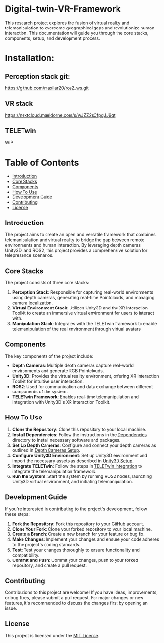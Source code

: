 # Digital-twin-VR-Framework
This research project explores the fusion of virtual reality and telemanipulation to overcome geographical gaps and revolutionize human interaction. This documentation will guide you through the core stacks, components, setup, and development process.

# Installation:
## Perception stack git: 
https://github.com/maxilar20/ros2_ws.git

## VR stack
https://nextcloud.maeldorne.com/s/wJZZ2sCfpgJJ9qt

## TELETwin 
WIP

# Table of Contents
- [Introduction](#introduction)
- [Core Stacks](#core-stacks)
- [Components](#components)
- [How To Use](#how-to-use)
- [Development Guide](#development-guide)
- [Contributing](#contributing)
- [License](#license)

## Introduction
The project aims to create an open and versatile framework that combines telemanipulation and virtual reality to bridge the gap between remote environments and human interaction. By leveraging depth cameras, Unity3D, and ROS2, this project provides a comprehensive solution for telepresence scenarios.

## Core Stacks
The project consists of three core stacks:
1. **Perception Stack**: Responsible for capturing real-world environments using depth cameras, generating real-time Pointclouds, and managing camera localization.
2. **Virtual Environment Stack**: Utilizes Unity3D and the XR Interaction Toolkit to create an immersive virtual environment for users to interact with.
3. **Manipulation Stack**: Integrates with the TELETwin framework to enable telemanipulation of the real environment through virtual avatars.

## Components
The key components of the project include:
- **Depth Cameras**: Multiple depth cameras capture real-world environments and generate RGB Pointclouds.
- **Unity3D**: Provides the virtual reality environment, offering XR Interaction Toolkit for intuitive user interaction.
- **ROS2**: Used for communication and data exchange between different components of the system.
- **TELETwin Framework**: Enables real-time telemanipulation and integration with Unity3D's XR Interaction Toolkit.

## How To Use
1. **Clone the Repository**: Clone this repository to your local machine.
2. **Install Dependencies**: Follow the instructions in the [Dependencies](/dependencies) directory to install necessary software and packages.
3. **Set Up Depth Cameras**: Configure and connect your depth cameras as outlined in [Depth Cameras Setup](/depth_cameras_setup).
4. **Configure Unity3D Environment**: Set up Unity3D environment and import the necessary assets as described in [Unity3D Setup](/unity3d_setup).
5. **Integrate TELETwin**: Follow the steps in [TELETwin Integration](/teletwin_integration) to integrate the telemanipulation framework.
6. **Run the System**: Start the system by running ROS2 nodes, launching Unity3D virtual environment, and initiating telemanipulation.

## Development Guide
If you're interested in contributing to the project's development, follow these steps:
1. **Fork the Repository**: Fork this repository to your GitHub account.
2. **Clone Your Fork**: Clone your forked repository to your local machine.
3. **Create a Branch**: Create a new branch for your feature or bug fix.
4. **Make Changes**: Implement your changes and ensure your code adheres to the project's coding standards.
5. **Test**: Test your changes thoroughly to ensure functionality and compatibility.
6. **Commit and Push**: Commit your changes, push to your forked repository, and create a pull request.

## Contributing
Contributions to this project are welcome! If you have ideas, improvements, or bug fixes, please submit a pull request. For major changes or new features, it's recommended to discuss the changes first by opening an issue.

## License
This project is licensed under the [MIT License](LICENSE).


